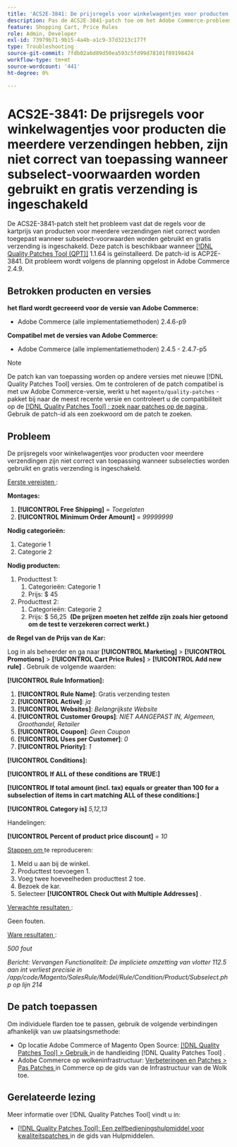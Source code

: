 ```yaml
---
title: 'ACS2E-3841: De prijsregels voor winkelwagentjes voor producten die meerdere verzendingen hebben, zijn niet correct van toepassing wanneer subselect-voorwaarden worden gebruikt en gratis verzending is ingeschakeld'
description: Pas de ACS2E-3841-patch toe om het Adobe Commerce-probleem op te lossen, waarbij de regels voor de kartprijs voor producten voor meerdere verzendingen niet correct worden toegepast wanneer subselect-voorwaarden worden gebruikt en gratis verzending is ingeschakeld.
feature: Shopping Cart, Price Rules
role: Admin, Developer
exl-id: 73979b71-9b15-4a4b-a1c9-37d3213c177f
type: Troubleshooting
source-git-commit: 7fdb02a6d89d50ea593c5fd99d78101f89198424
workflow-type: tm+mt
source-wordcount: '441'
ht-degree: 0%

---
```


# ACS2E-3841: De prijsregels voor winkelwagentjes voor producten die meerdere verzendingen hebben, zijn niet correct van toepassing wanneer subselect-voorwaarden worden gebruikt en gratis verzending is ingeschakeld

De ACS2E-3841-patch stelt het probleem vast dat de regels voor de kartprijs van producten voor meerdere verzendingen niet correct worden toegepast wanneer subselect-voorwaarden worden gebruikt en gratis verzending is ingeschakeld. Deze patch is beschikbaar wanneer [[!DNL Quality Patches Tool (QPT)]](/help/tools/quality-patches-tool/quality-patches-tool-to-self-serve-quality-patches.md) 1.1.64 is geïnstalleerd. De patch-id is ACP2E-3841. Dit probleem wordt volgens de planning opgelost in Adobe Commerce 2.4.9.

## Betrokken producten en versies

**het flard wordt gecreeerd voor de versie van Adobe Commerce:**

* Adobe Commerce (alle implementatiemethoden) 2.4.6-p9

**Compatibel met de versies van Adobe Commerce:**

* Adobe Commerce (alle implementatiemethoden) 2.4.5 - 2.4.7-p5

>[!NOTE]
>
>De patch kan van toepassing worden op andere versies met nieuwe [!DNL Quality Patches Tool] versies. Om te controleren of de patch compatibel is met uw Adobe Commerce-versie, werkt u het `magento/quality-patches` -pakket bij naar de meest recente versie en controleert u de compatibiliteit op de [[!DNL Quality Patches Tool] : zoek naar patches op de pagina ](https://experienceleague.adobe.com/tools/commerce-quality-patches/index.html) . Gebruik de patch-id als een zoekwoord om de patch te zoeken.

## Probleem

De prijsregels voor winkelwagentjes voor producten voor meerdere verzendingen zijn niet correct van toepassing wanneer subselecties worden gebruikt en gratis verzending is ingeschakeld.

<u> Eerste vereisten </u>:

**Montages:**
1. **[!UICONTROL Free Shipping]** = *Toegelaten*
1. **[!UICONTROL Minimum Order Amount]** = *99999999*

**Nodig categorieën:**
1. Categorie 1
1. Categorie 2

**Nodig producten:**
1. Producttest 1:
   1. Categorieën: Categorie 1
   1. Prijs: $ 45
1. Producttest 2:
   1. Categorieën: Categorie 2
   1. Prijs: $ 56,25 
      **(De prijzen moeten het zelfde zijn zoals hier getoond om de test te verzekeren correct werkt.)**

**de Regel van de Prijs van de Kar:**

Log in als beheerder en ga naar **[!UICONTROL Marketing]** > **[!UICONTROL Promotions]** > **[!UICONTROL Cart Price Rules]** > **[!UICONTROL Add new rule]** . Gebruik de volgende waarden:

**[!UICONTROL Rule Information]:**
1. **[!UICONTROL Rule Name]**: Gratis verzending testen
1. **[!UICONTROL Active]**: *ja*
1. **[!UICONTROL Websites]**: *Belangrijkste Website*
1. **[!UICONTROL Customer Groups]**: *NIET AANGEPAST IN, Algemeen, Groothandel, Retailer*
1. **[!UICONTROL Coupon]**: *Geen Coupon*
1. **[!UICONTROL Uses per Customer]**: *0*
1. **[!UICONTROL Priority]**: *1*

**[!UICONTROL Conditions]:**

**[!UICONTROL If ALL of these conditions are TRUE:]**


**[!UICONTROL If total amount (incl. tax) equals or greater than 100 for a subselection of items in cart matching ALL of these conditions:]**


**[!UICONTROL Category is]** *5,12,13*

Handelingen:

**[!UICONTROL Percent of product price discount]** = *10*

<u> Stappen om </u> te reproduceren:

1. Meld u aan bij de winkel.
2. Producttest toevoegen 1.
3. Voeg twee hoeveelheden producttest 2 toe.
4. Bezoek de kar.
5. Selecteer **[!UICONTROL Check Out with Multiple Addresses]** .

<u> Verwachte resultaten </u>:

Geen fouten.

<u> Ware resultaten </u>:

*500 fout*

*Bericht: Vervangen Functionaliteit: De impliciete omzetting van vlotter 112.5 aan int verliest precisie in /app/code/Magento/SalesRule/Model/Rule/Condition/Product/Subselect.php op lijn 214*

## De patch toepassen

Om individuele flarden toe te passen, gebruik de volgende verbindingen afhankelijk van uw plaatsingsmethode:

* Op locatie Adobe Commerce of Magento Open Source: [[!DNL Quality Patches Tool] > Gebruik ](/help/tools/quality-patches-tool/usage.md) in de handleiding [!DNL Quality Patches Tool] .
* Adobe Commerce op wolkeninfrastructuur: [ Verbeteringen en Patches > Pas Patches ](https://experienceleague.adobe.com/docs/commerce-cloud-service/user-guide/develop/upgrade/apply-patches.html) in Commerce op de gids van de Infrastructuur van de Wolk toe.

## Gerelateerde lezing

Meer informatie over [!DNL Quality Patches Tool] vindt u in:

* [[!DNL Quality Patches Tool]: Een zelfbedieningshulpmiddel voor kwaliteitspatches ](/help/tools/quality-patches-tool/quality-patches-tool-to-self-serve-quality-patches.md) in de gids van Hulpmiddelen.

